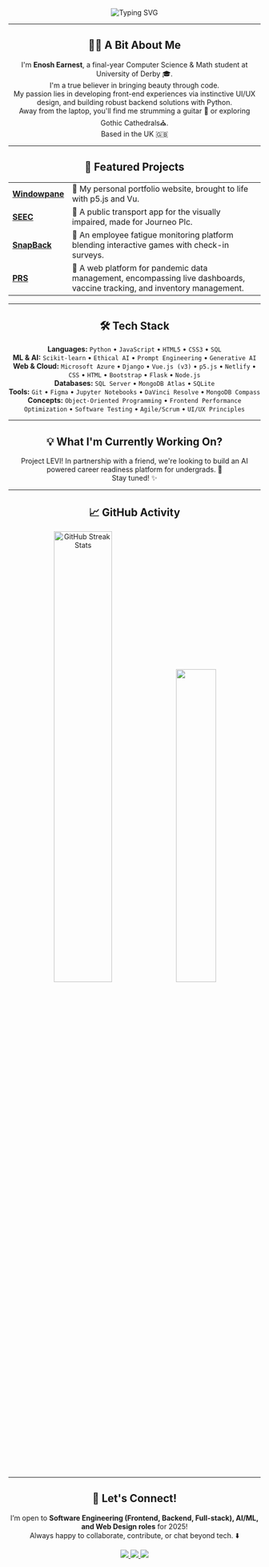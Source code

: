 <div align="center">
  <img src="https://readme-typing-svg.herokuapp.com?font=Jetbrains+Mono&size=35&duration=3000&color=D87A4A&center=true&vCenter=true&width=650&lines=Hi...+I'm+Enosh!;Welcome+to+my+GitHub+🤝" alt="Typing SVG" />
</div>

---

<div align="center">
  <h2>👨‍💻 A Bit About Me</h2>
  <p>
    I'm <strong>Enosh Earnest</strong>, a final-year Computer Science & Math student at University of Derby 🎓.<br>
    I'm a true believer in bringing beauty through code. <br> 
    My passion lies in developing front-end experiences via instinctive UI/UX design, and building robust backend solutions with Python. <br>
    Away from the laptop, you'll find me strumming a guitar 🎸 or exploring Gothic Cathedrals⛪. <br>
    Based in the UK 🇬🇧
  </p>
</div>

---

<div align="center">
  <h2>🚀 Featured Projects</h2>
</div>

<div align="center">
  <table>
    <tr>
      <td><a href="https://enoshearnest.com"><b>Windowpane</b></a></td>
      <td>🎨 My personal portfolio website, brought to life with p5.js and Vu.</td>
    </tr>
    <tr>
      <td><a href="https://github.com/es2323/SEEC"><b>SEEC</b></a></td>
      <td>🚌 A public transport app for the visually impaired, made for Journeo Plc.</td>
    </tr>
    <tr>
      <td><a href="https://github.com/es2323/SnapBack"><b>SnapBack</b></a></td>
      <td>🥱 An employee fatigue monitoring platform blending interactive games with check-in surveys.</td>
    </tr>
    <tr>
      <td><a href="https://github.com/es2323/Pandemic-Resilience-System-"><b>PRS</b></a></td>
      <td>🧬 A web platform for pandemic data management, encompassing live dashboards, vaccine tracking, and inventory management.</td>
    </tr>
  </table>
</div>

---

<div align="center">
  <h2>🛠️ Tech Stack</h2>
  <p>
    <b>Languages:</b> <code>Python</code> • <code>JavaScript</code> • <code>HTML5</code> • <code>CSS3</code> • <code>SQL</code> <br/>
    <b>ML & AI:</b> <code>Scikit-learn</code> • <code>Ethical AI</code> • <code>Prompt Engineering</code> • <code>Generative AI</code> <br/>
    <b>Web & Cloud:</b> <code>Microsoft Azure</code> • <code>Django</code> • <code>Vue.js (v3)</code> • <code>p5.js</code> • <code>Netlify</code> • <code>CSS</code> • <code>HTML</code> • <code>Bootstrap</code> • <code>Flask</code> • <code>Node.js</code> <br/>
    <b>Databases:</b> <code>SQL Server</code> • <code>MongoDB Atlas</code> • <code>SQLite</code> <br/>
    <b>Tools:</b> <code>Git</code> • <code>Figma</code> • <code>Jupyter Notebooks</code> • <code>DaVinci Resolve</code> • <code>MongoDB Compass</code> <br/>
    <b>Concepts:</b> <code>Object-Oriented Programming</code> • <code>Frontend Performance Optimization</code> • <code>Software Testing</code> • <code>Agile/Scrum</code> • <code>UI/UX Principles</code> <br>
  </p>
</div>

---

<div align="center">
  <h2>💡 What I'm Currently Working On?</h2>
  <p>
    Project LEVI! In partnership with a friend, we're looking to build an AI powered career readiness platform for undergrads. 🚀<br>Stay tuned! ✨<br/>
    </p>
</div>

---

<div align="center">
  <h2>📈 GitHub Activity</h2>
  <img src="https://github-readme-streak-stats.herokuapp.com/?user=es2323&theme=bear&hide_border=true" 
  alt="GitHub Streak Stats" width="48%"/>
  <img src="https://github-readme-stats.vercel.app/api/top-langs/?username=es2323&layout=compact&theme=bear&hide_border=true" width="40%" />
</div>

---

<div align="center">
  <h2>🤝 Let's Connect!</h2>
  <p>
    I’m open to <strong>Software Engineering (Frontend, Backend, Full-stack), AI/ML, and Web Design roles</strong> for 2025! <br/>
    Always happy to collaborate, contribute, or chat beyond tech. ⬇️
  </p>
    <a href="https://enoshearnest.com">
    <img src="https://img.shields.io/badge/Portfolio-FF5722?style=for-the-badge&logo=netlify&logoColor=black"/>
  </a>
  <a href="https://www.linkedin.com/in/enosh-solomon-3370321bb/">
    <img src="https://img.shields.io/badge/LinkedIn-0077B5?style=for-the-badge&logo=linkedin&logoColor=black"/>
  </a>
  <a href="mailto:enoshsolomonn@gmail.com">
    <img src="https://img.shields.io/badge/Gmail-D14836?style=for-the-badge&logo=gmail&logoColor=white"/>
  </a>
</div>



